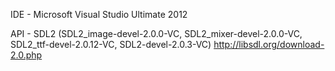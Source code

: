 IDE -  Microsoft Visual Studio Ultimate 2012  

API - SDL2 (SDL2_image-devel-2.0.0-VC, SDL2_mixer-devel-2.0.0-VC, SDL2_ttf-devel-2.0.12-VC, SDL2-devel-2.0.3-VC) http://libsdl.org/download-2.0.php
